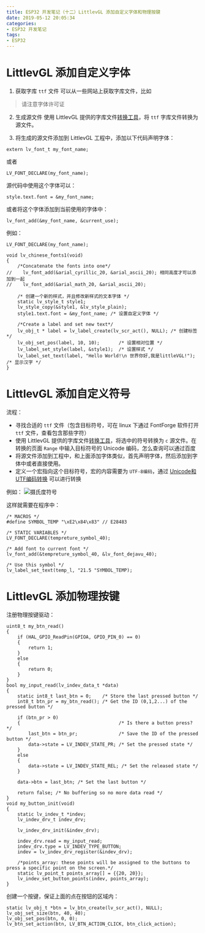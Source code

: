 ```yaml
---
title: ESP32 开发笔记（十二）LittlevGL 添加自定义字体和物理按键
date: 2019-05-12 20:05:34
categories:
- ESP32 开发笔记
tags:
- ESP32
---
```


# LittlevGL 添加自定义字体

1. 获取字库 `ttf` 文件
可以从一些网站上获取字库文件，比如
> 请注意字体许可证
2. 生成源文件
使用 LittlevGL 提供的字库文件[转换工具](https://littlevgl.com/ttf-font-to-c-array)，将 `ttf` 字库文件转换为源文件。

<!--more-->
3. 将生成的源文件添加到 LittlevGL 工程中，添加以下代码声明字体：
```
extern lv_font_t my_font_name; 
```
或者
```
LV_FONT_DECLARE(my_font_name);
```
源代码中使用这个字体可以：
```
style.text.font = &my_font_name;
```
或者将这个字体添加到当前使用的字体中：
```
lv_font_add(&my_font_name, &current_use);
```

例如：
```
LV_FONT_DECLARE(my_font_name);

void lv_chinese_fonts1(void)
{
    /*Concatenate the fonts into one*/
//    lv_font_add(&arial_cyrillic_20, &arial_ascii_20); 相同高度才可以添加到一起
//    lv_font_add(&arial_math_20, &arial_ascii_20);
 
    /* 创建一个新的样式，并且修改新样式的文本字体 */
    static lv_style_t style1; 
    lv_style_copy(&style1, &lv_style_plain);
    style1.text.font = &my_font_name; /* 设置自定义字体 */
 
    /*Create a label and set new text*/
    lv_obj_t * label = lv_label_create(lv_scr_act(), NULL); /* 创建标签 */
    lv_obj_set_pos(label, 10, 10);       /* 设置相对位置 */
    lv_label_set_style(label, &style1);  /* 设置样式 */
    lv_label_set_text(label, "Hello World!\n 世界你好,我是littleVGL!");      /* 显示汉字 */
}
```

# LittlevGL 添加自定义符号

流程：

 - 寻找合适的 `ttf` 文件（包含目标符号，可在 linux 下通过 FontForge 软件打开 `ttf` 文件，查看包含那些字符）
 - 使用 LittlevGL 提供的字库文件[转换工具](https://littlevgl.com/ttf-font-to-c-array)，将选中的符号转换为 `c` 源文件。在转换的页面 `Range` 中输入目标符号的 Unicode 编码，怎么查询可以通过百度
 - 将源文件添加到工程中，和上面添加字体类似，首先声明字体，然后添加到字体中或者直接使用。
 - 定义一个宏指向这个目标符号，宏的内容需要为 `UTF-8编码`，通过 [Unicode和UTF编码转换](https://www.qqxiuzi.cn/bianma/Unicode-UTF.php) 可以进行转换

例如：
![摄氏度符号](https://img-blog.csdnimg.cn/20190515163138800.png?x-oss-process=image/watermark,type_ZmFuZ3poZW5naGVpdGk,shadow_10,text_aHR0cHM6Ly9ibG9nLmNzZG4ubmV0L3FxXzI3MTE0Mzk3,size_16,color_FFFFFF,t_70)

这样就需要在程序中：

```
/* MACROS */
#define SYMBOL_TEMP "\xE2\x84\x83" // E28483

/* STATIC VARIABLES */
LV_FONT_DECLARE(tempreture_symbol_40);

/* Add font to current font */
lv_font_add(&tempreture_symbol_40, &lv_font_dejavu_40);

/* Use this symbol */
lv_label_set_text(temp_l, "21.5 "SYMBOL_TEMP);
```

# LittlevGL 添加物理按键

注册物理按键驱动：
```
uint8_t my_btn_read()
{
    if (HAL_GPIO_ReadPin(GPIOA, GPIO_PIN_0) == 0)
    {
        return 1;
    }
    else
    {
        return 0;
    }
}
bool my_input_read(lv_indev_data_t *data)
{
    static int8_t last_btn = 0;    /* Store the last pressed button */
    int8_t btn_pr = my_btn_read(); /* Get the ID (0,1,2...) of the pressed button */

    if (btn_pr > 0)
    {                                    /* Is there a button press? */
        last_btn = btn_pr;               /* Save the ID of the pressed button */
        data->state = LV_INDEV_STATE_PR; /* Set the pressed state */
    }
    else
    {
        data->state = LV_INDEV_STATE_REL; /* Set the released state */
    }

    data->btn = last_btn; /* Set the last button */

    return false; /* No buffering so no more data read */
}
void my_button_init(void)
{
    static lv_indev_t *indev;
    lv_indev_drv_t indev_drv;

    lv_indev_drv_init(&indev_drv);

    indev_drv.read = my_input_read;
    indev_drv.type = LV_INDEV_TYPE_BUTTON;
    indev = lv_indev_drv_register(&indev_drv);

    /*points_array: these points will be assigned to the buttons to press a specific point on the screen.*/
    static lv_point_t points_array[] = {{20, 20}};
    lv_indev_set_button_points(indev, points_array);
}
```

创建一个按键，保证上面的点在按钮的区域内：

```
static lv_obj_t *btn = lv_btn_create(lv_scr_act(), NULL);  
lv_obj_set_size(btn, 40, 40);
lv_obj_set_pos(btn, 0, 0);
lv_btn_set_action(btn, LV_BTN_ACTION_CLICK, btn_click_action);
```
